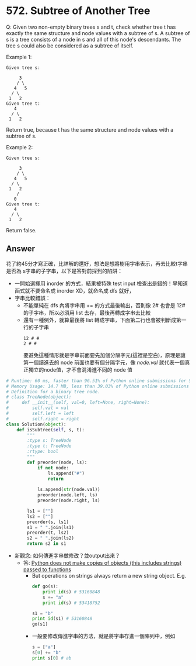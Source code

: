 # 572. Subtree of Another Tree
Q: Given two non-empty binary trees s and t, check whether tree t has exactly the same structure and node values with a subtree of s. A subtree of s is a tree consists of a node in s and all of this node's descendants. The tree s could also be considered as a subtree of itself.

Example 1:
```
Given tree s:

     3
    / \
   4   5
  / \
 1   2
Given tree t:
   4 
  / \
 1   2
```
Return true, because t has the same structure and node values with a subtree of s.
 

Example 2:
```
Given tree s:

     3
    / \
   4   5
  / \
 1   2
    /
   0
Given tree t:
   4
  / \
 1   2
 ```
Return false.

## Answer

花了約45分才寫正確，比詳解的還好，想法是想將樹用字串表示，再去比較t字串是否為 s字串的子字串，以下是答對前採到的陷阱：
* 一開始選擇用 inorder 的方式，結果被特殊 test input 檢查出是錯的！早知道函式就不要命名成 inorder XD，就命名成 dfs 就好，
* 字串比較錯誤：
    * 不能單純在 dfs 內將字串用 += 的方式最後輸出，否則像 2# 也會是 12# 的子字串，所以必須用 list 去存，最後再轉成字串去比較
    * 還有一種例外，就算最後將 list 轉成字串，下面第二行也會被判斷成第一行的子字串
        ```
        12 # #
        2 # #
        ```
        要避免這種情形就是字串前面要先加個分隔字元(這裡是空白)，原理是讓第一個讀進去的 node 前面也要有個分隔字元，像 _node.val_ 就代表一個真正獨立的node值，才不會混淆進不同的 node 值

```python
# Runtime: 60 ms, faster than 96.51% of Python online submissions for Subtree of Another Tree.
# Memory Usage: 14.7 MB, less than 39.03% of Python online submissions for Subtree of Another Tree.
# Definition for a binary tree node.
# class TreeNode(object):
#     def __init__(self, val=0, left=None, right=None):
#         self.val = val
#         self.left = left
#         self.right = right
class Solution(object):
    def isSubtree(self, s, t):
        """
        :type s: TreeNode
        :type t: TreeNode
        :rtype: bool
        """
        def preorder(node, ls):
            if not node:
                ls.append("#")
                return
                
            ls.append(str(node.val))
            preorder(node.left, ls)
            preorder(node.right, ls)

        ls1 = [""]
        ls2 = [""]
        preorder(s, ls1)
        s1 = " ".join(ls1)
        preorder(t, ls2)
        s2 = " ".join(ls2)
        return s2 in s1
```

* 新觀念: 如何傳進字串做修改？並output出來？
    * 答: [Python does not make copies of objects (this includes strings) passed to functions](https://stackoverflow.com/questions/13608919/python-how-do-i-pass-a-string-by-reference)
        * But operations on strings always return a new string object. E.g.
            ```python
            def go(s):
                print id(s) # 53160848
                s += "a"
                print id(s) # 53418752

            s1 = "b"
            print id(s1) # 53160848
            go(s1)
            ```
        * 一般要修改傳進字串的方法，就是將字串存進一個陣列中，例如 
            ```python
            s = ["a"] 
            s[0] += "b"
            print s[0] # ab
            ```